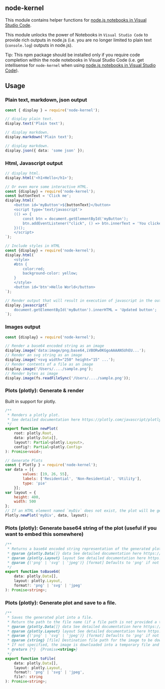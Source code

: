 ## node-kernel

This module contains helper functions for [node.js notebooks in Visual Studio Code](https://marketplace.visualstudio.com/items?itemName=donjayamanne.typescript-notebook).

This module unlocks the power of Notebooks in `Visual Studio Code` to provide rich outputs in node.js (i.e. you are no longer limited to plain text (`console.log`) outputs in node.js).

Tip: This npm package should be installed only if you require code completion within the node notebooks in Visual Studio Code (i.e. get intellisense for `node-kernel` when using [node.js notebooks in Visual Studio Code]((https://marketplace.visualstudio.com/items?itemName=donjayamanne.typescript-notebook))).

## Usage

### Plain text, markdown, json output

```typescript
const { display } = require('node-kernel');

// display plain text.
display.text('Plain text');

// display markdown.
display.markdown('Plain text');

// display markdown.
display.json({ data: 'some json' });
```

### Html, Javascript output

```javascript
// display html.
display.html('<h1>Hello</h1>');

// Or even more some interactive HTML.
const {display} = require('node-kernel');
const buttonText = 'Click me';
display.html(`
    <button id='myButton'>${buttonText}</button>
    <script type='text/javascript'>
    (() => {
        const btn = document.getElementById('myButton');
        btn.addEventListener("click", () => btn.innerText = 'You clicked the button');
    })();
    </script>
`);

// Include styles in HTML
const {display} = require('node-kernel');
display.html(`
    <style>
    #btn {
        color:red;
        background-color: yellow;
    }
    </style>
    <button id='btn'>Hello World</button>
`);

// Render output that will result in execution of javascript in the output.
display.javascript(`
    document.getElementById('myButton').innerHTML = 'Updated button';
`);
```

### Images output

```javascript
const {display} = require('node-kernel');

// Render a base64 encoded string as an image
display.image('data:image/png;base64,iVBORw0KGgoAAAANSUhEU...');
// Render an svg string as an image
display.image('<svg width="250" height="15" ...');
// Render contents of a file as an image
display.image('/Users/..../sample.png');
// Render bytes as image
display.image(fs.readFileSync('/Users/..../sample.png'));
```

### Plots (plotly): Generate & render
Built in support for plotly.

```typescript
/**
 * Renders a plotly plot.
 * See detailed documentation here https://plotly.com/javascript/plotlyjs-function-reference/#plotlynewplot
 */
export function newPlot(
    root: plotly.Root,
    data: plotly.Data[],
    layout?: Partial<plotly.Layout>,
    config?: Partial<plotly.Config>
): Promise<void>;
```

```javascript
// Generate Plots
const { Plotly } = require('node-kernel');
var data = [{
        values: [19, 26, 55],
        labels: ['Residential', 'Non-Residential', 'Utility'],
        type: 'pie'
    }];
var layout = {
    height: 400,
    width: 500
};
// If an HTML element named `myDiv` does not exist, the plot will be generated immediately below the cell.
Plotly.newPlot('myDiv', data, layout);
```


### Plots (plotly): Generate base64 string of the plot (useful if you want to embed this somewhere)

```typescript
/**
 * Returns a base64 encoded string representation of the generated plot.
 * @param {plotly.Data[]} data See detailed documentation here https://plotly.com/javascript/plotlyjs-function-reference/#plotlynewplot
 * @param {plotly.Layout} layout See detailed documentation here https://plotly.com/javascript/plotlyjs-function-reference/#plotlynewplot
 * @param {('png' | 'svg' | 'jpeg')} [format] Defaults to 'png' if not specified.
 */
export function toBase64(
    data: plotly.Data[],
    layout: plotly.Layout,
    format?: 'png' | 'svg' | 'jpeg'
): Promise<string>;
```


### Plots (plotly): Generate plot and save to a file.

```typescript
/**
 * Saves the generated plot into a file.
 * Return the path to the file name (if a file path is not provided a temporary image file is created and returned).
 * @param {plotly.Data[]} data See detailed documentation here https://plotly.com/javascript/plotlyjs-function-reference/#plotlynewplot
 * @param {plotly.Layout} layout See detailed documentation here https://plotly.com/javascript/plotlyjs-function-reference/#plotlynewplot
 * @param {('png' | 'svg' | 'jpeg')} [format] Defaults to 'png' if not specified.
 * @param {string} [file] Destination file path for the image to be downloaded.
 * If not specified, the image is downloaded into a temporary file and that path is returned.
 * @return {*}  {Promise<string>}
 */
export function toFile(
    data: plotly.Data[],
    layout: plotly.Layout,
    format?: 'png' | 'svg' | 'jpeg',
    file?: string
): Promise<string>;
```
